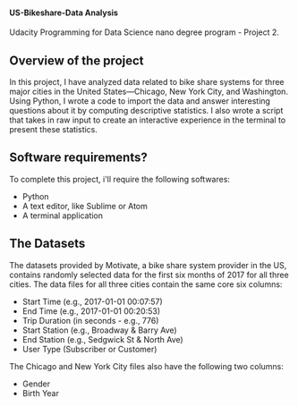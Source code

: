 #### US-Bikeshare-Data Analysis
Udacity Programming for Data Science nano degree program - Project 2.

## Overview of the project
In this project, I have analyzed data related to bike share systems for three major cities in the United States—Chicago, New York City, and Washington. Using Python, I wrote a code to import the data and answer interesting questions about it by computing descriptive statistics. I also wrote a script that takes in raw input to create an interactive experience in the terminal to present these statistics.

## Software requirements?
To complete this project, i'll require the following softwares:
- Python 
- A text editor, like Sublime or Atom
- A terminal application

## The Datasets
The datasets provided by Motivate, a bike share system provider in the US, contains randomly selected data for the first six months of 2017 for all three cities. The data files for all three cities contain the same core six columns:
- Start Time (e.g., 2017-01-01 00:07:57)
- End Time (e.g., 2017-01-01 00:20:53)
- Trip Duration (in seconds - e.g., 776)
- Start Station (e.g., Broadway & Barry Ave)
- End Station (e.g., Sedgwick St & North Ave)
- User Type (Subscriber or Customer)

The Chicago and New York City files also have the following two columns:
- Gender
- Birth Year
